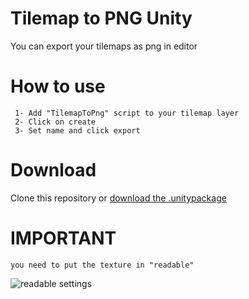 # Tilemap to PNG Unity
 You can export your tilemaps as png in editor

# How to use
```
 1- Add "TilemapToPng" script to your tilemap layer
 2- Click on create
 3- Set name and click export
 ```
 
# Download

Clone this repository or [download the .unitypackage](https://github.com/leocub58/Tilemap-to-PNG-Unity/raw/master/TilemapToPng.unitypackage)

# IMPORTANT

```
you need to put the texture in "readable"

```
 ![readable settings](https://user-images.githubusercontent.com/48869211/79986523-13ce1f80-84a4-11ea-8f17-9ef5397ca909.png)
